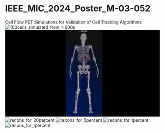 # IEEE_MIC_2024_Poster_M-03-052
Cell Flow PET Simulations for Validation of Cell Tracking Algorithms 
<img src="100cells_simulated_from_1-600s.gif" alt="100cells_simulated_from_1-600s" width="400" />
<img src="10cells_simulated_from_109-120s.gif" alt="10cells_simulated_from_109-120s" width="800" />
<img src="recons_for_20percent.gif" alt="recons_for_20percent" width="400" />
<img src="recons_for_5percent.gif" alt="recons_for_5percent" width="400" />
<img src="recons_for_1percent.gif" alt="recons_for_1percent" width="400" />
<img src="comparison_recons_numberofevents.gif" alt="recons_for_1percent" width="800" />

